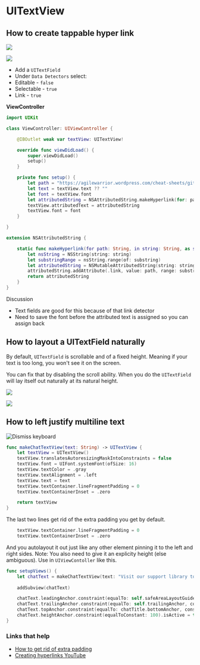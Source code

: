 # UITextView

## How to create tappable hyper link

![](images/1.png)

![](images/0.png)

- Add a `UITextField`
- Under `Data Detectors` select:
 -  Editable - `false`
 -  Selectable - `true`
 -  Link - `true`

**ViewController**

```swift
import UIKit

class ViewController: UIViewController {

    @IBOutlet weak var textView: UITextView!

    override func viewDidLoad() {
        super.viewDidLoad()
        setup()
    }

    private func setup() {
        let path = "https://agilewarrior.wordpress.com/cheat-sheets/git/"
        let text = textView.text ?? ""
        let font = textView.font
        let attributedString = NSAttributedString.makeHyperlink(for: path, in: text, as: "here")
        textView.attributedText = attributedString
        textView.font = font
    }

}

extension NSAttributedString {

    static func makeHyperlink(for path: String, in string: String, as substring: String) -> NSAttributedString {
        let nsString = NSString(string: string)
        let substringRange = nsString.range(of: substring)
        let attributedString = NSMutableAttributedString(string: string)
        attributedString.addAttribute(.link, value: path, range: substringRange)
        return attributedString
    }
}
```

Discussion

- Text fields are good for this because of that link detector
- Need to save the font before the attributed text is assigned so you can assign back

## How to layout a UITextField naturally

By default, `UITextField` is scrollable and of a fixed height. Meaning if your text is too long, you won't see it on the screen.

You can fix that by disabling the scroll ability. When you do the `UITextField` will lay itself out naturally at its natural height.

![](images/2.png)

![](images/3.png)

 
## How to left justify multiline text

![Dismiss keyboard](https://github.com/jrasmusson/ios-starter-kit/blob/master/basics/UITextView/images/multiline.png)

```swift
func makeChatTextView(text: String) -> UITextView {
    let textView = UITextView()
    textView.translatesAutoresizingMaskIntoConstraints = false
    textView.font = UIFont.systemFont(ofSize: 16)
    textView.textColor = .gray
    textView.textAlignment = .left
    textView.text = text
    textView.textContainer.lineFragmentPadding = 0
    textView.textContainerInset = .zero

    return textView
}
```

The last two lines get rid of the extra padding you get by default.

```swift
    textView.textContainer.lineFragmentPadding = 0
    textView.textContainerInset = .zero
```

And you autolayout it out just like any other element pinning it to the left and right sides. Note: You also need to give it an explicity height (else ambiguous). Use in `UIViewContoller` like this.

```swift
func setupViews() {
    let chatText = makeChatTextView(text: "Visit our support library to discover how to troubleshoot issues and learn about your account")
    
    addSubview(chatText)

    chatText.leadingAnchor.constraint(equalTo: self.safeAreaLayoutGuide.leadingAnchor, constant: 24).isActive = true
    chatText.trailingAnchor.constraint(equalTo: self.trailingAnchor, constant: -24).isActive = true
    chatText.topAnchor.constraint(equalTo: chatTitle.bottomAnchor, constant: 8).isActive = true
    chatText.heightAnchor.constraint(equalToConstant: 100).isActive = true // important!
}
```

### Links that help
- [How to get rid of extra padding](https://medium.com/@lawrey/swift-4-align-textview-with-uilabel-66dbc97c91c9)
- [Creating hyperlinks YouTube](https://www.youtube.com/watch?v=cxFi4rO11uk&t=600s) 
